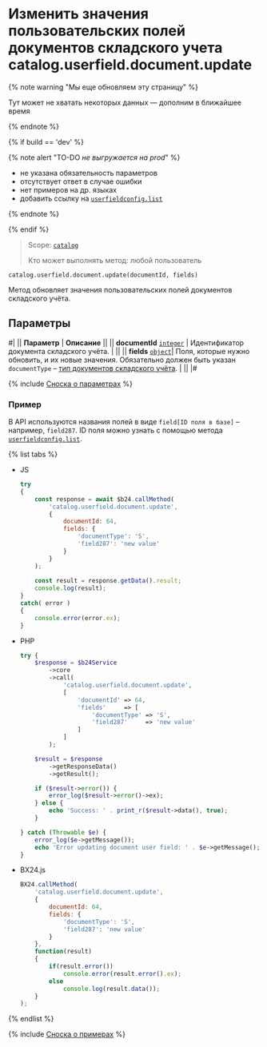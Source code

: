 # Изменить значения пользовательских полей документов складского учета catalog.userfield.document.update

{% note warning "Мы еще обновляем эту страницу" %}

Тут может не хватать некоторых данных — дополним в ближайшее время

{% endnote %}

{% if build == 'dev' %}

{% note alert "TO-DO _не выгружается на prod_" %}

- не указана обязательность параметров
- отсутствует ответ в случае ошибки 
- нет примеров на др. языках
- добавить ссылку на [`userfieldconfig.list`](.)
  
{% endnote %}

{% endif %}

> Scope: [`catalog`](../../scopes/permissions.md)
>
> Кто может выполнять метод: любой пользователь

```http
catalog.userfield.document.update(documentId, fields)
```

Метод обновляет значения пользовательских полей документов складского учёта.

## Параметры

#|
|| **Параметр** | **Описание**  ||
|| **documentId** 
[`integer`](../../data-types.md) | Идентификатор документа складского учёта. | ||
|| **fields** 
[`object`](../../data-types.md)| Поля, которые нужно обновить, и их новые значения. Обязательно должен быть указан `documentType` – [тип документов складского учёта](../enum/catalog-enum-get-store-document-types.md). | ||
|#

{% include [Сноска о параметрах](../../../_includes/required.md) %}

### Пример

В API используются названия полей в виде `field[ID поля в базе]` – например, `field287`. ID поля можно узнать с помощью метода [`userfieldconfig.list`](.).

{% list tabs %}

- JS


    ```js
    try
    {
    	const response = await $b24.callMethod(
    		'catalog.userfield.document.update',
    		{
    			documentId: 64,
    			fields: {
    				'documentType': 'S',
    				'field287': 'new value'
    			}
    		}
    	);
    	
    	const result = response.getData().result;
    	console.log(result);
    }
    catch( error )
    {
    	console.error(error.ex);
    }
    ```

- PHP


    ```php
    try {
        $response = $b24Service
            ->core
            ->call(
                'catalog.userfield.document.update',
                [
                    'documentId' => 64,
                    'fields'     => [
                        'documentType' => 'S',
                        'field287'     => 'new value'
                    ]
                ]
            );
    
        $result = $response
            ->getResponseData()
            ->getResult();
    
        if ($result->error()) {
            error_log($result->error()->ex);
        } else {
            echo 'Success: ' . print_r($result->data(), true);
        }
    
    } catch (Throwable $e) {
        error_log($e->getMessage());
        echo 'Error updating document user field: ' . $e->getMessage();
    }
    ```

- BX24.js

    ```js
    BX24.callMethod(
        'catalog.userfield.document.update',
        {
            documentId: 64,
            fields: {
                'documentType': 'S',
                'field287': 'new value'
            }
        },
        function(result)
        {
            if(result.error())
                console.error(result.error().ex);
            else
                console.log(result.data());
        }
    );
    ```

{% endlist %}

{% include [Сноска о примерах](../../../_includes/examples.md) %}
